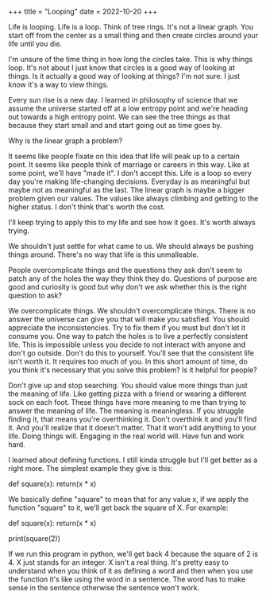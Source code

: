 +++
title = "Looping"
date = 2022-10-20
+++

Life is looping. Life is a loop. Think of tree rings. It's not a linear graph. You start off from the center as a small thing and then create circles around your life until you die. 

I'm unsure of the time thing in how long the circles take. This is why things loop. It's not about I just know that circles is a good way of looking at things. Is it actually a good way of looking at things? I'm not sure. I just know it's a way to view things. 

Every sun rise is a new day. I learned in philosophy of science that we assume the universe started off at a low entropy point and we're heading out towards a high entropy point. We can see the tree things as that because they start small and and start going out as time goes by. 

Why is the linear graph a problem?

It seems like people fixate on this idea that life will peak up to a certain point. It seems like people think of marriage or careers in this way. Like at some point, we'll have "made it". I don't accept this. Life is a loop so every day you're making life-changing decisions. Everyday is as meaningful but maybe not as meaningful as the last. The linear graph is maybe a bigger problem given our values. The values like always climbing and getting to the higher status. I don't think that's worth the cost.  

I'll keep trying to apply this to my life and see how it goes. It's worth always trying. 

We shouldn't just settle for what came to us. We should always be pushing things around. There's no way that life is this unmalleable. 

People overcomplicate things and the questions they ask don't seem to patch any of the holes the way they think they do. Questions of purpose are good and curiosity is good but why don't we ask whether this is the right question to ask? 

We overcomplicate things. We shouldn't overcomplicate things. There is no answer the universe can give you that will make you satisfied. You should appreciate the inconsistencies. Try to fix them if you must but don't let it consume you. One way to patch the holes is to live a perfectly consistent life. This is impossible unless you decide to not interact with anyone and don't go outside. Don't do this to yourself. You'll see that the consistent life isn't worth it. It requires too much of you. In this short amount of time, do you think it's necessary that you solve this problem? Is it helpful for people?

Don't give up and stop searching. You should value more things than just the meaning of life. Like getting pizza with a friend or wearing a different sock on each foot. These things have more meaning to me than trying to answer the meaning of life. The meaning is meaningless. If you struggle finding it, that means you're overthinking it. Don't overthink it and you'll find it. And you'll realize that it doesn't matter. That it won't add anything to your life. Doing things will. Engaging in the real world will. Have fun and work hard. 

I learned about defining functions. I still kinda struggle but I'll get better as a right more. The simplest example they give is this: 

def square(x):
return(x * x)

We basically define "square" to mean that for any value x, if we apply the function "square" to it, we'll get back the square of X. For example:

def square(x):
    return(x * x)

print(square(2))

If we run this program in python, we'll get back 4 because the square of 2 is 4. X just stands for an integer. X isn't a real thing. It's pretty easy to understand when you think of it as defining a word and then when you use the function it's like using the word in a sentence. The word has to make sense in the sentence otherwise the sentence won't work. 